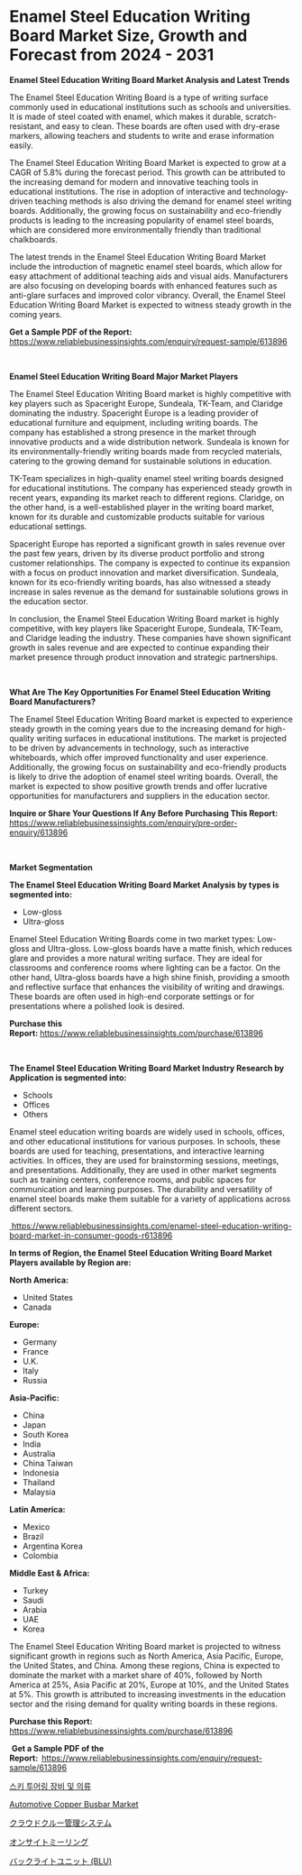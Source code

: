 <p><h1>Enamel Steel Education Writing Board Market Size, Growth and Forecast from 2024 - 2031</h1></p><p><strong>Enamel Steel Education Writing Board Market Analysis and Latest Trends</strong></p>
<p><p>The Enamel Steel Education Writing Board is a type of writing surface commonly used in educational institutions such as schools and universities. It is made of steel coated with enamel, which makes it durable, scratch-resistant, and easy to clean. These boards are often used with dry-erase markers, allowing teachers and students to write and erase information easily.</p><p>The Enamel Steel Education Writing Board Market is expected to grow at a CAGR of 5.8% during the forecast period. This growth can be attributed to the increasing demand for modern and innovative teaching tools in educational institutions. The rise in adoption of interactive and technology-driven teaching methods is also driving the demand for enamel steel writing boards. Additionally, the growing focus on sustainability and eco-friendly products is leading to the increasing popularity of enamel steel boards, which are considered more environmentally friendly than traditional chalkboards.</p><p>The latest trends in the Enamel Steel Education Writing Board Market include the introduction of magnetic enamel steel boards, which allow for easy attachment of additional teaching aids and visual aids. Manufacturers are also focusing on developing boards with enhanced features such as anti-glare surfaces and improved color vibrancy. Overall, the Enamel Steel Education Writing Board Market is expected to witness steady growth in the coming years.</p></p>
<p><strong>Get a Sample PDF of the Report:&nbsp;</strong> <a href="https://www.reliablebusinessinsights.com/enquiry/request-sample/613896">https://www.reliablebusinessinsights.com/enquiry/request-sample/613896</a></p>
<p>&nbsp;</p>
<p><strong>Enamel Steel Education Writing Board Major Market Players</strong></p>
<p><p>The Enamel Steel Education Writing Board market is highly competitive with key players such as Spaceright Europe, Sundeala, TK-Team, and Claridge dominating the industry. Spaceright Europe is a leading provider of educational furniture and equipment, including writing boards. The company has established a strong presence in the market through innovative products and a wide distribution network. Sundeala is known for its environmentally-friendly writing boards made from recycled materials, catering to the growing demand for sustainable solutions in education.</p><p>TK-Team specializes in high-quality enamel steel writing boards designed for educational institutions. The company has experienced steady growth in recent years, expanding its market reach to different regions. Claridge, on the other hand, is a well-established player in the writing board market, known for its durable and customizable products suitable for various educational settings.</p><p>Spaceright Europe has reported a significant growth in sales revenue over the past few years, driven by its diverse product portfolio and strong customer relationships. The company is expected to continue its expansion with a focus on product innovation and market diversification. Sundeala, known for its eco-friendly writing boards, has also witnessed a steady increase in sales revenue as the demand for sustainable solutions grows in the education sector.</p><p>In conclusion, the Enamel Steel Education Writing Board market is highly competitive, with key players like Spaceright Europe, Sundeala, TK-Team, and Claridge leading the industry. These companies have shown significant growth in sales revenue and are expected to continue expanding their market presence through product innovation and strategic partnerships.</p></p>
<p>&nbsp;</p>
<p><strong>What Are The Key Opportunities For Enamel Steel Education Writing Board Manufacturers?</strong></p>
<p><p>The Enamel Steel Education Writing Board market is expected to experience steady growth in the coming years due to the increasing demand for high-quality writing surfaces in educational institutions. The market is projected to be driven by advancements in technology, such as interactive whiteboards, which offer improved functionality and user experience. Additionally, the growing focus on sustainability and eco-friendly products is likely to drive the adoption of enamel steel writing boards. Overall, the market is expected to show positive growth trends and offer lucrative opportunities for manufacturers and suppliers in the education sector.</p></p>
<p><strong>Inquire or Share Your Questions If Any Before Purchasing This Report:</strong> <a href="https://www.reliablebusinessinsights.com/enquiry/pre-order-enquiry/613896">https://www.reliablebusinessinsights.com/enquiry/pre-order-enquiry/613896</a></p>
<p>&nbsp;</p>
<p><strong>Market Segmentation</strong></p>
<p><strong>The Enamel Steel Education Writing Board Market Analysis by types is segmented into:</strong></p>
<p><ul><li>Low-gloss</li><li>Ultra-gloss</li></ul></p>
<p><p>Enamel Steel Education Writing Boards come in two market types: Low-gloss and Ultra-gloss. Low-gloss boards have a matte finish, which reduces glare and provides a more natural writing surface. They are ideal for classrooms and conference rooms where lighting can be a factor. On the other hand, Ultra-gloss boards have a high shine finish, providing a smooth and reflective surface that enhances the visibility of writing and drawings. These boards are often used in high-end corporate settings or for presentations where a polished look is desired.</p></p>
<p><strong>Purchase this Report:&nbsp;</strong><a href="https://www.reliablebusinessinsights.com/purchase/613896">https://www.reliablebusinessinsights.com/purchase/613896</a></p>
<p>&nbsp;</p>
<p><strong>The Enamel Steel Education Writing Board Market Industry Research by Application is segmented into:</strong></p>
<p><ul><li>Schools</li><li>Offices</li><li>Others</li></ul></p>
<p><p>Enamel steel education writing boards are widely used in schools, offices, and other educational institutions for various purposes. In schools, these boards are used for teaching, presentations, and interactive learning activities. In offices, they are used for brainstorming sessions, meetings, and presentations. Additionally, they are used in other market segments such as training centers, conference rooms, and public spaces for communication and learning purposes. The durability and versatility of enamel steel boards make them suitable for a variety of applications across different sectors.</p></p>
<p><a href="https://www.reliablebusinessinsights.com/enamel-steel-education-writing-board-market-in-consumer-goods-r613896">&nbsp;https://www.reliablebusinessinsights.com/enamel-steel-education-writing-board-market-in-consumer-goods-r613896</a></p>
<p><strong>In terms of Region, the Enamel Steel Education Writing Board Market Players available by Region are:</strong></p>
<p>
    <p> <strong> North America: </strong>
        <ul>
            <li>United States</li>
            <li>Canada</li>
        </ul>
        </p> 
    <p> <strong> Europe: </strong>
        <ul>
            <li>Germany</li>
            <li>France</li>
            <li>U.K.</li>
            <li>Italy</li>
            <li>Russia</li>
        </ul>
        </p> 
    <p> <strong> Asia-Pacific: </strong>
        <ul>
            <li>China</li>
            <li>Japan</li>
            <li>South Korea</li>
            <li>India</li>
            <li>Australia</li>
            <li>China Taiwan</li>
            <li>Indonesia</li>
            <li>Thailand</li>
            <li>Malaysia</li>
        </ul>
        </p> 
    <p> <strong> Latin America: </strong>
        <ul>
            <li>Mexico</li>
            <li>Brazil</li>
            <li>Argentina Korea</li>
            <li>Colombia</li>
        </ul>
        </p> 
    <p> <strong> Middle East & Africa: </strong>
        <ul>
            <li>Turkey</li>
            <li>Saudi</li>
            <li>Arabia</li>
            <li>UAE</li>
            <li>Korea</li>
        </ul>
    </p>
    </p>
<p><p>The Enamel Steel Education Writing Board market is projected to witness significant growth in regions such as North America, Asia Pacific, Europe, the United States, and China. Among these regions, China is expected to dominate the market with a market share of 40%, followed by North America at 25%, Asia Pacific at 20%, Europe at 10%, and the United States at 5%. This growth is attributed to increasing investments in the education sector and the rising demand for quality writing boards in these regions.</p></p>
<p><strong>Purchase this Report: </strong><a href="https://www.reliablebusinessinsights.com/purchase/613896">https://www.reliablebusinessinsights.com/purchase/613896</a></p>
<p>&nbsp;<strong>Get a Sample PDF of the Report:&nbsp;&nbsp;</strong><a href="https://www.reliablebusinessinsights.com/enquiry/request-sample/613896">https://www.reliablebusinessinsights.com/enquiry/request-sample/613896</a></p>
<p><strong></strong></p>
<p><p><a href="https://medium.com/@emmareed1901/%EC%8A%A4%ED%82%A4-%ED%88%AC%EC%96%B4%EB%A7%81-%EC%9E%A5%EB%B9%84-%EB%B0%8F-%EC%9D%98%EB%A5%98-%EC%8B%9C%EC%9E%A5-%EC%A1%B0%EC%82%AC-%EB%B3%B4%EA%B3%A0%EC%84%9C-2024%EB%85%84%EB%B6%80%ED%84%B0-2031%EB%85%84%EA%B9%8C%EC%A7%80%EC%9D%98-%EC%97%AD%EC%82%AC-%EB%B0%8F-%EC%98%88%EC%B8%A1-5c91c03a0291">스키 투어링 장비 및 의류</a></p><p><a href="https://github.com/lbird53714/Market-Research-Report-List-4/blob/main/automotive-copper-busbar-market.md">Automotive Copper Busbar Market</a></p><p><a href="https://github.com/hilmi-2a/Market-Research-Report-List-1/blob/main/883081799558.md">クラウドクルー管理システム</a></p><p><a href="https://github.com/Sophiaard2003/Market-Research-Report-List-1/blob/main/155671899559.md">オンサイトミーリング</a></p><p><a href="https://medium.com/@dixiegrimes2023/%E3%83%90%E3%83%83%E3%82%AF%E3%83%A9%E3%82%A4%E3%83%88%E3%83%A6%E3%83%8B%E3%83%83%E3%83%88-blu-%E5%B8%82%E5%A0%B4%E8%A6%8F%E6%A8%A1%E3%81%A8%E5%B8%82%E5%A0%B4%E3%83%88%E3%83%AC%E3%83%B3%E3%83%89-%E5%AE%8C%E5%85%A8%E3%81%AA%E6%A5%AD%E7%95%8C%E6%A6%82%E8%A6%81-2024%E5%B9%B4%E3%81%8B%E3%82%892031%E5%B9%B4%E3%81%BE%E3%81%A7-77e43131312c">バックライトユニット (BLU)</a></p></p>
